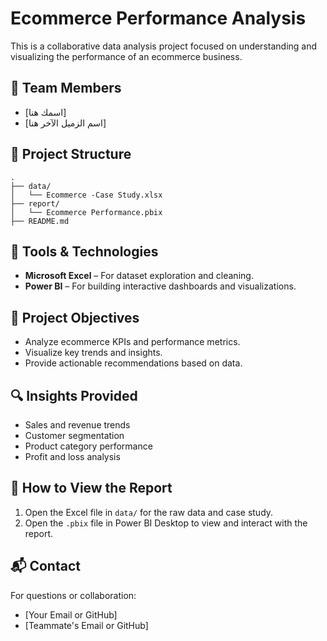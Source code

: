 
# Ecommerce Performance Analysis

This is a collaborative data analysis project focused on understanding and visualizing the performance of an ecommerce business.

## 👥 Team Members

- [اسمك هنا]  
- [اسم الزميل الآخر هنا]

## 📁 Project Structure

```
.
├── data/
│   └── Ecommerce -Case Study.xlsx
├── report/
│   └── Ecommerce Performance.pbix
├── README.md
```

## 🧰 Tools & Technologies

- **Microsoft Excel** – For dataset exploration and cleaning.
- **Power BI** – For building interactive dashboards and visualizations.

## 🎯 Project Objectives

- Analyze ecommerce KPIs and performance metrics.
- Visualize key trends and insights.
- Provide actionable recommendations based on data.

## 🔍 Insights Provided

- Sales and revenue trends
- Customer segmentation
- Product category performance
- Profit and loss analysis

## 📌 How to View the Report

1. Open the Excel file in `data/` for the raw data and case study.
2. Open the `.pbix` file in Power BI Desktop to view and interact with the report.

## 📬 Contact

For questions or collaboration:
- [Your Email or GitHub]
- [Teammate's Email or GitHub]
